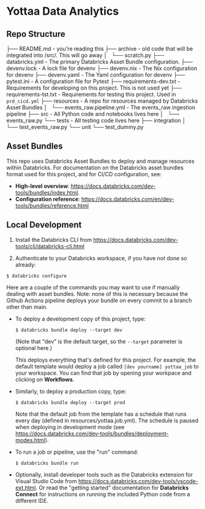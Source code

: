 # Yottaa Data Analytics

## Repo Structure

├── README.md - you're reading this
├── archive - old code that will be integrated into /src/. This will go away
│   └── scratch.py
├── databricks.yml - The primary Databricks Asset Bundle configuration.
├── devenv.lock - A lock file for devenv
├── devenv.nix - The Nix configuration for devenv
├── devenv.yaml - The Yaml configuration for devenv
├── pytest.ini - A configuration file for Pytest
├── requirements-dev.txt - Requirements for developing on this project. This is not used yet
├── requirements-tst.txt - Requirements for testing this project. Used in `prd_cicd.yml`
├── resources - A repo for resources managed by Databricks Asset Bundles
│   └── events_raw.pipeline.yml - The events_raw ingestion pipeline
├── src - All Python code and notebooks lives here
│   └── events_raw.py
└── tests - All testing code lives here
├── integration
│   └── test_events_raw.py
└── unit
└── test_dummy.py

## Asset Bundles

This repo uses Databricks Asset Bundles to deploy and manage resources within Databricks.
For documentation on the Databricks asset bundles format used for this project, and for CI/CD configuration, see:

- **High-level overview**: https://docs.databricks.com/dev-tools/bundles/index.html.
- **Configuration reference**: https://docs.databricks.com/en/dev-tools/bundles/reference.html

## Local Development

1. Install the Databricks CLI from https://docs.databricks.com/dev-tools/cli/databricks-cli.html

2. Authenticate to your Databricks workspace, if you have not done so already:

```
$ databricks configure
```

Here are a couple of the commands you may want to use if manually dealing with asset bundles.
Note: none of this is necessary because the Github Actions pipeline deploys your bundle
on every commit to a branch other than main.

- To deploy a development copy of this project, type:

  ```
  $ databricks bundle deploy --target dev
  ```

  (Note that "dev" is the default target, so the `--target` parameter
  is optional here.)

  This deploys everything that's defined for this project.
  For example, the default template would deploy a job called
  `[dev yourname] yottaa_job` to your workspace.
  You can find that job by opening your workpace and clicking on **Workflows**.

- Similarly, to deploy a production copy, type:

  ```
  $ databricks bundle deploy --target prod
  ```

  Note that the default job from the template has a schedule that runs every day
  (defined in resources/yottaa.job.yml). The schedule
  is paused when deploying in development mode (see
  https://docs.databricks.com/dev-tools/bundles/deployment-modes.html).

- To run a job or pipeline, use the "run" command:

  ```
  $ databricks bundle run
  ```

- Optionally, install developer tools such as the Databricks extension for Visual Studio Code from
  https://docs.databricks.com/dev-tools/vscode-ext.html. Or read the "getting started" documentation for
  **Databricks Connect** for instructions on running the included Python code from a different IDE.
